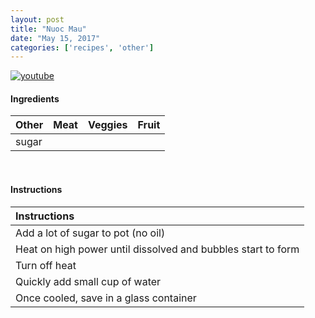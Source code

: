 ```yaml
---
layout: post
title: "Nuoc Mau"
date: "May 15, 2017"
categories: ['recipes', 'other']
---
```






[![youtube](http://img.youtube.com/vi/ZGQHPZQSH_s/0.jpg)](http://www.youtube.com/watch?v=ZGQHPZQSH_s)


#### Ingredients

<table class = "presenttab">
 <thead>
  <tr>
   <th style="text-align:left;"> Other </th>
   <th style="text-align:left;"> Meat </th>
   <th style="text-align:left;"> Veggies </th>
   <th style="text-align:left;"> Fruit </th>
  </tr>
 </thead>
<tbody>
  <tr>
   <td style="text-align:left;"> sugar </td>
   <td style="text-align:left;">  </td>
   <td style="text-align:left;">  </td>
   <td style="text-align:left;">  </td>
  </tr>
</tbody>
</table>

<br>

#### Instructions

<table class = "presenttabnoh">
 <thead>
  <tr>
   <th style="text-align:left;"> Instructions </th>
  </tr>
 </thead>
<tbody>
  <tr>
   <td style="text-align:left;"> Add a lot of sugar to pot (no oil) </td>
  </tr>
  <tr>
   <td style="text-align:left;"> Heat on high power until dissolved and bubbles start to form </td>
  </tr>
  <tr>
   <td style="text-align:left;"> Turn off heat </td>
  </tr>
  <tr>
   <td style="text-align:left;"> Quickly add small cup of water </td>
  </tr>
  <tr>
   <td style="text-align:left;"> Once cooled, save in a glass container </td>
  </tr>
</tbody>
</table>

